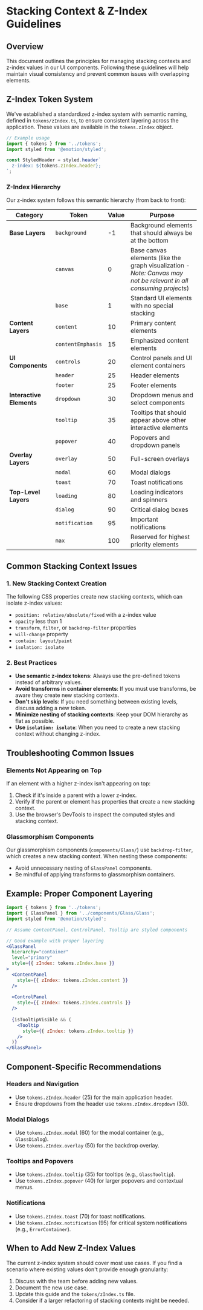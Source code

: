 # Stacking Context & Z-Index Guidelines

## Overview

This document outlines the principles for managing stacking contexts and z-index values in our UI components. Following these guidelines will help maintain visual consistency and prevent common issues with overlapping elements.

## Z-Index Token System

We've established a standardized z-index system with semantic naming, defined in `tokens/zIndex.ts`, to ensure consistent layering across the application. These values are available in the `tokens.zIndex` object.

```typescript
// Example usage
import { tokens } from '../tokens';
import styled from '@emotion/styled';

const StyledHeader = styled.header`
  z-index: ${tokens.zIndex.header};
`;
```

### Z-Index Hierarchy

Our z-index system follows this semantic hierarchy (from back to front):

| Category | Token | Value | Purpose |
|----------|-------|-------|---------|
| **Base Layers** | `background` | -1 | Background elements that should always be at the bottom |
| | `canvas` | 0 | Base canvas elements (like the graph visualization - *Note: Canvas may not be relevant in all consuming projects*) |
| | `base` | 1 | Standard UI elements with no special stacking |
| **Content Layers** | `content` | 10 | Primary content elements |
| | `contentEmphasis` | 15 | Emphasized content elements |
| **UI Components** | `controls` | 20 | Control panels and UI element containers |
| | `header` | 25 | Header elements |
| | `footer` | 25 | Footer elements |
| **Interactive Elements** | `dropdown` | 30 | Dropdown menus and select components |
| | `tooltip` | 35 | Tooltips that should appear above other interactive elements |
| | `popover` | 40 | Popovers and dropdown panels |
| **Overlay Layers** | `overlay` | 50 | Full-screen overlays |
| | `modal` | 60 | Modal dialogs |
| | `toast` | 70 | Toast notifications |
| **Top-Level Layers** | `loading` | 80 | Loading indicators and spinners |
| | `dialog` | 90 | Critical dialog boxes |
| | `notification` | 95 | Important notifications |
| | `max` | 100 | Reserved for highest priority elements |

## Common Stacking Context Issues

### 1. New Stacking Context Creation

The following CSS properties create new stacking contexts, which can isolate z-index values:

- `position: relative/absolute/fixed` with a z-index value
- `opacity` less than 1
- `transform`, `filter`, or `backdrop-filter` properties
- `will-change` property
- `contain: layout/paint`
- `isolation: isolate`

### 2. Best Practices

- **Use semantic z-index tokens**: Always use the pre-defined tokens instead of arbitrary values.
- **Avoid transforms in container elements**: If you must use transforms, be aware they create new stacking contexts.
- **Don't skip levels**: If you need something between existing levels, discuss adding a new token.
- **Minimize nesting of stacking contexts**: Keep your DOM hierarchy as flat as possible.
- **Use `isolation: isolate`**: When you need to create a new stacking context without changing z-index.

## Troubleshooting Common Issues

### Elements Not Appearing on Top

If an element with a higher z-index isn't appearing on top:

1. Check if it's inside a parent with a lower z-index.
2. Verify if the parent or element has properties that create a new stacking context.
3. Use the browser's DevTools to inspect the computed styles and stacking context.

### Glassmorphism Components

Our glassmorphism components (`components/Glass/`) use `backdrop-filter`, which creates a new stacking context. When nesting these components:

- Avoid unnecessary nesting of `GlassPanel` components.
- Be mindful of applying transforms to glassmorphism containers.

## Example: Proper Component Layering

```jsx
import { tokens } from '../tokens';
import { GlassPanel } from '../components/Glass/Glass';
import styled from '@emotion/styled';

// Assume ContentPanel, ControlPanel, Tooltip are styled components

// Good example with proper layering
<GlassPanel 
  hierarchy="container" 
  level="primary" 
  style={{ zIndex: tokens.zIndex.base }}
>
  <ContentPanel 
    style={{ zIndex: tokens.zIndex.content }}
  />
  
  <ControlPanel 
    style={{ zIndex: tokens.zIndex.controls }}
  />
  
  {isTooltipVisible && (
    <Tooltip 
      style={{ zIndex: tokens.zIndex.tooltip }}
    />
  )}
</GlassPanel>
```

## Component-Specific Recommendations

### Headers and Navigation

- Use `tokens.zIndex.header` (25) for the main application header.
- Ensure dropdowns from the header use `tokens.zIndex.dropdown` (30).

### Modal Dialogs

- Use `tokens.zIndex.modal` (60) for the modal container (e.g., `GlassDialog`).
- Use `tokens.zIndex.overlay` (50) for the backdrop overlay.

### Tooltips and Popovers

- Use `tokens.zIndex.tooltip` (35) for tooltips (e.g., `GlassTooltip`).
- Use `tokens.zIndex.popover` (40) for larger popovers and contextual menus.

### Notifications

- Use `tokens.zIndex.toast` (70) for toast notifications.
- Use `tokens.zIndex.notification` (95) for critical system notifications (e.g., `ErrorContainer`).

## When to Add New Z-Index Values

The current z-index system should cover most use cases. If you find a scenario where existing values don't provide enough granularity:

1. Discuss with the team before adding new values.
2. Document the new use case.
3. Update this guide and the `tokens/zIndex.ts` file.
4. Consider if a larger refactoring of stacking contexts might be needed. 